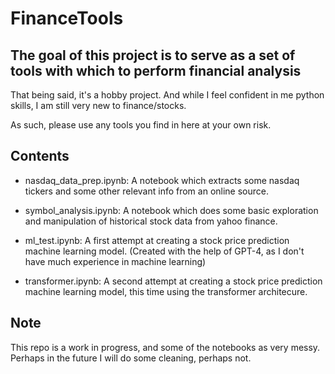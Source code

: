 # FinanceTools

## The goal of this project is to serve as a set of tools with which to perform financial analysis

That being said, it's a hobby project. And while I feel confident in me python skills, I am still very new to finance/stocks.

As such, please use any tools you find in here at your own risk.


## Contents

- nasdaq_data_prep.ipynb: A notebook which extracts some nasdaq tickers and some other relevant info from an online source.

- symbol_analysis.ipynb: A notebook which does some basic exploration and manipulation of historical stock data from yahoo finance.

- ml_test.ipynb: A first attempt at creating a stock price prediction machine learning model. (Created with the help of GPT-4, as I don't have much experience in machine learning)

- transformer.ipynb: A second attempt at creating a stock price prediction machine learning model, this time using the transformer architecure.


## Note

This repo is a work in progress, and some of the notebooks as very messy. Perhaps in the future I will do some cleaning, perhaps not.